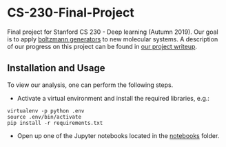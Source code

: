 # CS-230-Final-Project
Final project for Stanford CS 230 - Deep learning (Autumn 2019). Our goal is to apply [boltzmann generators](https://arxiv.org/abs/1812.01729) to new molecular systems. A description of our progress on this project can be found in [our project writeup](https://github.com/jbinagia/CS-230-Final-Project/blob/master/CS_230_Final_Report.pdf).

## Installation and Usage
To view our analysis, one can perform the following steps. 
- Activate a virtual environment and install the required libraries, e.g.:
```shell
virtualenv -p python .env
source .env/bin/activate 
pip install -r requirements.txt
```
- Open up one of the Jupyter notebooks located in the [notebooks](https://github.com/jbinagia/CS-230-Final-Project/tree/master/notebooks) folder. 
